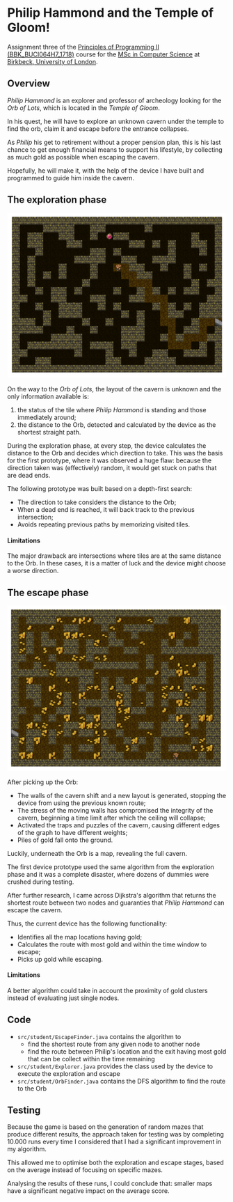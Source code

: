 # Philip Hammond and the Temple of Gloom!

Assignment three of the [Principles of Programming II (BBK_BUCI064H7_1718)](https://moodle.bbk.ac.uk/course/view.php?id=21182)
course for the [MSc in Computer Science](http://www.dcs.bbk.ac.uk/study/postgraduate/msc-computer-science/) at
[Birkbeck, University of London](http://www.bbk.ac.uk/).

## Overview

*Philip Hammond* is an explorer and professor of archeology looking for the *Orb of Lots*, which is located in the
*Temple of Gloom*.

In his quest, he will have to explore an unknown cavern under the temple to find the orb, claim it and escape before the
entrance collapses.

As *Philip* his get to retirement without a proper pension plan, this is his last chance to get enough financial means
to support his lifestyle, by collecting as much gold as possible when escaping the cavern.

Hopefully, he will make it, with the help of the device I have built and programmed to guide him inside the cavern. 

## The exploration phase

![Searching for the Orb during the exploration phase](exploration.png)

On the way to the *Orb of Lots*, the layout of the cavern is unknown and the only information available is:
1. the status of the tile where *Philip Hammond* is standing and those immediately around;
2. the distance to the Orb, detected and calculated by the device as the shortest straight path.

During the exploration phase, at every step, the device calculates the distance to the Orb and decides which direction
to take. This was the basis for the first prototype, where it was observed a huge flaw: because the direction taken was
(effectively) random, it would get stuck on paths that are dead ends.

The following prototype was built based on a depth-first search:
* The direction to take considers the distance to the Orb;
* When a dead end is reached, it will back track to the previous intersection;
* Avoids repeating previous paths by memorizing visited tiles.

#### Limitations

The major drawback are intersections where tiles are at the same distance to the Orb. In these cases, it is a matter of
luck and the device might choose a worse direction.

## The escape phase

![Collecting gold during the escape phase](escape.png)

After picking up the Orb:
* The walls of the cavern shift and a new layout is generated, stopping the device from using the previous known route;
* The stress of the moving walls has compromised the integrity of the cavern, beginning a time limit after which the
ceiling will collapse; 
* Activated the traps and puzzles of the cavern, causing different edges of the graph to have different weights; 
* Piles of gold fall onto the ground. 

Luckily, underneath the Orb is a map, revealing the full cavern. 

The first device prototype used the same algorithm from the exploration phase and it was a complete disaster, where
dozens of dummies were crushed during testing.

After further research, I came across Dijkstra's algorithm that returns the shortest route between two nodes and
guaranties that *Philip Hammond* can escape the cavern.

Thus, the current device has the following functionality:
* Identifies all the map locations having gold;
* Calculates the route with most gold and within the time window to escape;
* Picks up gold while escaping.

#### Limitations

A better algorithm could take in account the proximity of gold clusters instead of evaluating just single nodes.

## Code

* <code>src/student/EscapeFinder.java</code> contains the algorithm to
  * find the shortest route from any given node to another node
  * find the route between Philip's location and the exit having most gold that can be collect within the time remaining 
* <code>src/student/Explorer.java</code> provides the class used by the device to execute the exploration and escape
* <code>src/student/OrbFinder.java</code> contains the DFS algorithm to find the route to the Orb

## Testing

Because the game is based on the generation of random mazes that produce different results, the approach taken for
testing was by completing 10.000 runs every time I considered that I had a significant improvement in my algorithm.

This allowed me to optimise both the exploration and escape stages, based on the average instead of focusing on specific
mazes.

Analysing the results of these runs, I could conclude that: smaller maps have a significant negative impact on the
average score.